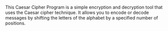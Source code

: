 This Caesar Cipher Program is a simple encryption and decryption tool that uses the Caesar cipher technique. It allows you to encode or decode messages by shifting the letters of the alphabet by a specified number of positions.
